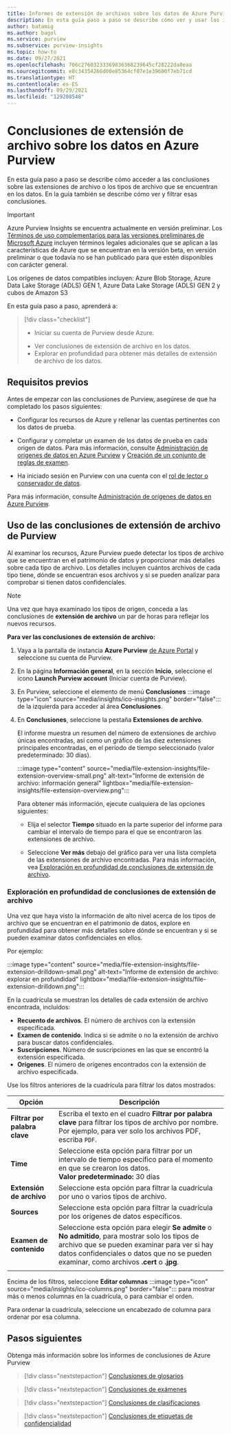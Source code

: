 ```yaml
---
title: Informes de extensión de archivos sobre los datos de Azure Purview mediante las conclusiones de Purview
description: En esta guía paso a paso se describe cómo ver y usar los informes de extensión de archivos de Purview sobre los datos.
author: batamig
ms.author: bagol
ms.service: purview
ms.subservice: purview-insights
ms.topic: how-to
ms.date: 09/27/2021
ms.openlocfilehash: 706c27603233369836368239645cf28222da8eaa
ms.sourcegitcommit: e8c34354266d00e85364cf07e1e39600f7eb71cd
ms.translationtype: HT
ms.contentlocale: es-ES
ms.lasthandoff: 09/29/2021
ms.locfileid: "129208548"
---
```

# <a name="file-extension-insights-about-your-data-from-azure-purview"></a>Conclusiones de extensión de archivo sobre los datos en Azure Purview 

En esta guía paso a paso se describe cómo acceder a las conclusiones sobre las extensiones de archivo o los tipos de archivo que se encuentran en los datos. En la guía también se describe cómo ver y filtrar esas conclusiones.

> [!IMPORTANT]
> Azure Purview Insights se encuentra actualmente en versión preliminar. Los [Términos de uso complementarios para las versiones preliminares de Microsoft Azure](https://azure.microsoft.com/support/legal/preview-supplemental-terms/) incluyen términos legales adicionales que se aplican a las características de Azure que se encuentran en la versión beta, en versión preliminar o que todavía no se han publicado para que estén disponibles con carácter general.

Los orígenes de datos compatibles incluyen: Azure Blob Storage, Azure Data Lake Storage (ADLS) GEN 1, Azure Data Lake Storage (ADLS) GEN 2 y cubos de Amazon S3

En esta guía paso a paso, aprenderá a:
> [!div class="checklist"]
> * Iniciar su cuenta de Purview desde Azure. 
> - Ver conclusiones de extensión de archivo en los datos.
> - Explorar en profundidad para obtener más detalles de extensión de archivo de los datos.

## <a name="prerequisites"></a>Requisitos previos

Antes de empezar con las conclusiones de Purview, asegúrese de que ha completado los pasos siguientes:

- Configurar los recursos de Azure y rellenar las cuentas pertinentes con los datos de prueba.

- Configurar y completar un examen de los datos de prueba en cada origen de datos. Para más información, consulte [Administración de orígenes de datos en Azure Purview](manage-data-sources.md) y [Creación de un conjunto de reglas de examen](create-a-scan-rule-set.md).

- Ha iniciado sesión en Purview con una cuenta con el [rol de lector o conservador de datos](catalog-permissions.md#roles).


Para más información, consulte [Administración de orígenes de datos en Azure Purview](manage-data-sources.md).

## <a name="use-purview-file-extension-insights"></a>Uso de las conclusiones de extensión de archivo de Purview

Al examinar los recursos, Azure Purview puede detectar los tipos de archivo que se encuentran en el patrimonio de datos y proporcionar más detalles sobre cada tipo de archivo. Los detalles incluyen cuántos archivos de cada tipo tiene, dónde se encuentran esos archivos y si se pueden analizar para comprobar si tienen datos confidenciales.

> [!NOTE]
> Una vez que haya examinado los tipos de origen, conceda a las conclusiones de **extensión de archivo** un par de horas para reflejar los nuevos recursos.

**Para ver las conclusiones de extensión de archivo:**

1. Vaya a la pantalla de instancia **Azure Purview** [de Azure Portal](https://aka.ms/purviewportal) y seleccione su cuenta de Purview.

1. En la página **Información general**, en la sección **Inicio**, seleccione el icono **Launch Purview account** (Iniciar cuenta de Purview).

1. En Purview, seleccione el elemento de menú **Conclusiones** :::image type="icon" source="media/insights/ico-insights.png" border="false"::: de la izquierda para acceder al área **Conclusiones**.
    
1. En **Conclusiones**, seleccione la pestaña **Extensiones de archivo**.

    El informe muestra un resumen del número de extensiones de archivo únicas encontradas, así como un gráfico de las diez extensiones principales encontradas, en el período de tiempo seleccionado (valor predeterminado: 30 días).

    :::image type="content" source="media/file-extension-insights/file-extension-overview-small.png" alt-text="Informe de extensión de archivo: información general" lightbox="media/file-extension-insights/file-extension-overview.png":::

    Para obtener más información, ejecute cualquiera de las opciones siguientes:

    - Elija el selector **Tiempo** situado en la parte superior del informe para cambiar el intervalo de tiempo para el que se encontraron las extensiones de archivo.
    
    - Seleccione **Ver más** debajo del gráfico para ver una lista completa de las extensiones de archivo encontradas. Para más información, vea [Exploración en profundidad de conclusiones de extensión de archivo](#file-extension-insights-drilldown). 

### <a name="file-extension-insights-drilldown"></a>Exploración en profundidad de conclusiones de extensión de archivo

Una vez que haya visto la información de alto nivel acerca de los tipos de archivo que se encuentran en el patrimonio de datos, explore en profundidad para obtener más detalles sobre dónde se encuentran y si se pueden examinar datos confidenciales en ellos.

Por ejemplo:

:::image type="content" source="media/file-extension-insights/file-extension-drilldown-small.png" alt-text="Informe de extensión de archivo: explorar en profundidad" lightbox="media/file-extension-insights/file-extension-drilldown.png":::

En la cuadrícula se muestran los detalles de cada extensión de archivo encontrada, incluidos:

- **Recuento de archivos**. El número de archivos con la extensión especificada.
- **Examen de contenido**. Indica si se admite o no la extensión de archivo para buscar datos confidenciales.
- **Suscripciones**. Número de suscripciones en las que se encontró la extensión especificada.
- **Orígenes**. El número de orígenes encontrados con la extensión de archivo especificada.



Use los filtros anteriores de la cuadrícula para filtrar los datos mostrados:

|Opción  |Descripción  |
|---------|---------|
|**Filtrar por palabra clave**     |    Escriba el texto en el cuadro **Filtrar por palabra clave**  para filtrar los tipos de archivo por nombre. Por ejemplo, para ver solo los archivos PDF, escriba `PDF`.     |
|**Time**        | Seleccione esta opción para filtrar por un intervalo de tiempo específico para el momento en que se crearon los datos. <br>**Valor predeterminado:** 30 días  |
|**Extensión de archivo**     |Seleccione esta opción para filtrar la cuadrícula por uno o varios tipos de archivo.        |
|**Sources**    |Seleccione esta opción para filtrar la cuadrícula por los orígenes de datos específicos. |
|**Examen de contenido**     |Seleccione esta opción para elegir **Se admite** o **No admitido**, para mostrar solo los tipos de archivo que se pueden examinar para ver si hay datos confidenciales o datos que no se pueden examinar, como archivos **.cert** o **.jpg**. |
| | |

Encima de los filtros, seleccione **Editar columnas** :::image type="icon" source="media/insights/ico-columns.png" border="false"::: para mostrar más o menos columnas en la cuadrícula, o para cambiar el orden. 

Para ordenar la cuadrícula, seleccione un encabezado de columna para ordenar por esa columna.
## <a name="next-steps"></a>Pasos siguientes

Obtenga más información sobre los informes de conclusiones de Azure Purview
> [!div class="nextstepaction"]
> [Conclusiones de glosarios](glossary-insights.md)

> [!div class="nextstepaction"]
> [Conclusiones de exámenes](scan-insights.md)

> [!div class="nextstepaction"]
> [Conclusiones de clasificaciones](./classification-insights.md)

> [!div class="nextstepaction"]
> [Conclusiones de etiquetas de confidencialidad](sensitivity-insights.md)
